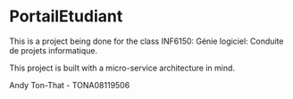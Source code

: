 # PortailEtudiant

This is a project being done for the class INF6150: Génie logiciel: Conduite de projets informatique.

This project is built with a micro-service architecture in mind.

Andy Ton-That - TONA08119506